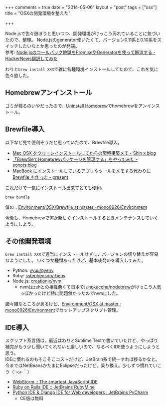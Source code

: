 +++
comments = true
date = "2014-05-06"
layout = "post"
tags = ["osx"]
title = "OSXの開発環境を整えた"

+++

Node.jsで色々遊ぼうと思いつつ、開発環境がけっこう汚れていることに気づいたので、整理。
Node.jsのgenerator使いたくて、バージョン0.11系と0.10系をスイッチしたいなとか思ったのが発端。  
参考: [Node.jsのコールバック地獄をPromiseやGeneratorを使って解消する - HackerNews翻訳してみた](http://rdepf.hatenablog.jp/entry/2014/03/07/122337)

わりと`brew install XXX`で雑に各種環境インストールしてたので、これを気に色々直した。

## Homebrewアンインストール

ゴミが残るのいやだったので、[Uninstall Homebrew](https://gist.github.com/mxcl/1173223)でhomebrewをアンインストール。

<!-- more -->

## Brewfile導入

以下など見て便利そうだと思っていたので、Brewfile導入。

- [Mac OSX をクリーンインストールしてからの環境構築メモ - Shin x blog](http://www.1x1.jp/blog/2014/04/how-to-setup-application-on-osx.html)
- [「BrewfileでHomebrewパッケージを管理する」をやってみた - sonots:blog](http://blog.livedoor.jp/sonots/archives/35251881.html)
- [MacBook にインストールしているアプリやツールをメモする代わりに Brewfile を作った - present](http://tnakamura.hatenablog.com/entry/2014/04/29/113727)


これだけで一気にインストール出来てとても便利。

```
brew bundle
```

僕の：[Environment/OSX/Brewfile at master · mono0926/Environment](https://github.com/mono0926/Environment/blob/master/OSX/Brewfile)

今後も、Homebrewで何か新しくインストールするときメンテナンスしていくようにしよう。

## その他開発環境

`brew install XXX`で適当にインストールせずに、バージョンの切り替えが容易なようにした。
いくつか種類あったけど、基本後発のを導入してみた。

- Python: [yyuu/pyenv](https://github.com/yyuu/pyenv)
- Ruby: [sstephenson/rbenv](https://github.com/sstephenson/rbenv)
- Node.js: [creationix/nvm](https://github.com/creationix/nvm)
    - nvmはzshとの相性悪くて日本では[hokaccha/nodebrew](https://github.com/hokaccha/nodebrew)がけっこう人気っぽかったけど特に問題無かったのでnvmにした。

諸々雑なところがあるけど、[Environment/OSX at master · mono0926/Environment](https://github.com/mono0926/Environment/tree/master/OSX)でセットアップスクリプト管理。

## IDE導入

スクリプト系言語は、最近はわりとSublime Textで書いていたけど、やっぱり補完がもう少し聞いてくれないと厳しいので、なるべくIDE使うようにしようと思う。  
IDEに慣れるのもそこそこコストだけど、JetBrain系で統一すれば捗るかなと。  
今まではNetBeansかたまにEclipseだったけど、乗り換え。少しずつ慣れていこう（´-ω-｀）

- [WebStorm :: The smartest JavaScript IDE](http://www.jetbrains.com/webstorm/)
- [Ruby on Rails IDE :: JetBrains RubyMine](http://www.jetbrains.com/ruby/)
- [Python IDE & Django IDE for Web developers : JetBrains PyCharm](http://www.jetbrains.com/pycharm/)
    - CE版は無料
